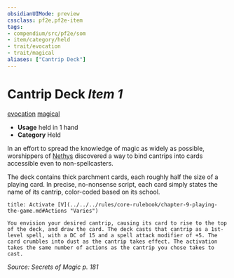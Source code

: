 ```yaml
---
obsidianUIMode: preview
cssclass: pf2e,pf2e-item
tags:
- compendium/src/pf2e/som
- item/category/held
- trait/evocation
- trait/magical
aliases: ["Cantrip Deck"]
---
```

# Cantrip Deck *Item 1*  
[evocation](../../../Rules/traits/evocation.md)  [magical](../../../Rules/traits/magical.md)  

- **Usage** held in 1 hand
- **Category** Held

In an effort to spread the knowledge of magic as widely as possible, worshippers of [Nethys](../../setting/deities/nethys.md) discovered a way to bind cantrips into cards accessible even to non-spellcasters.

The deck contains thick parchment cards, each roughly half the size of a playing card. In precise, no-nonsense script, each card simply states the name of its cantrip, color-coded based on its school.

```ad-embed-ability
title: Activate [V](../../../rules/core-rulebook/chapter-9-playing-the-game.md#Actions "Varies")

You envision your desired cantrip, causing its card to rise to the top of the deck, and draw the card. The deck casts that cantrip as a 1st-level spell, with a DC of 15 and a spell attack modifier of +5. The card crumbles into dust as the cantrip takes effect. The activation takes the same number of actions as the cantrip you chose takes to cast.
```

*Source: Secrets of Magic p. 181*
